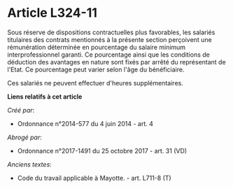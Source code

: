 # Article L324-11

Sous réserve de dispositions contractuelles plus favorables, les salariés titulaires des contrats mentionnés à la présente
section perçoivent une rémunération déterminée en pourcentage du salaire minimum interprofessionnel garanti. Ce pourcentage
ainsi que les conditions de déduction des avantages en nature sont fixés par arrêté du représentant de l'Etat. Ce pourcentage
peut varier selon l'âge du bénéficiaire.

Ces salariés ne peuvent effectuer d'heures supplémentaires.

**Liens relatifs à cet article**

_Créé par_:

  - Ordonnance n°2014-577 du 4 juin 2014 - art. 4

_Abrogé par_:

  - Ordonnance n°2017-1491 du 25 octobre 2017 - art. 31 (VD)

_Anciens textes_:

  - Code du travail applicable à Mayotte. - art. L711-8 (T)
